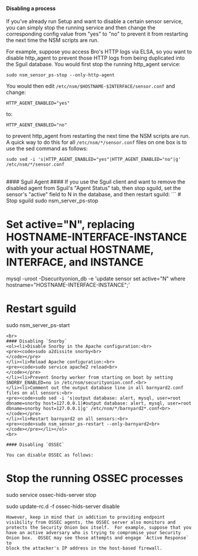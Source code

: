 #### Disabling a process ####
If you've already run Setup and want to disable a certain sensor service, you can simply stop the running service and then change the corresponding config value from "yes" to "no" to prevent it from restarting the next time the NSM scripts are run.

For example, suppose you access Bro's HTTP logs via ELSA, so you want to disable http\_agent to prevent those HTTP logs from being duplicated into the Sguil database.  You would first stop the running http\_agent service:
```
sudo nsm_sensor_ps-stop --only-http-agent
```
You would then edit `/etc/nsm/$HOSTNAME-$INTERFACE/sensor.conf` and change:
```
HTTP_AGENT_ENABLED="yes"
```
to:
```
HTTP_AGENT_ENABLED="no"
```
to prevent http\_agent from restarting the next time the NSM scripts are run.  A quick way to do this for all `/etc/nsm/*/sensor.conf` files on one box is to use the sed command as follows:
```
sudo sed -i 's|HTTP_AGENT_ENABLED="yes"|HTTP_AGENT_ENABLED="no"|g' /etc/nsm/*/sensor.conf
```
<br>
#### Sguil Agent ####
If you use the Sguil client and want to remove the disabled agent from Sguil's "Agent Status" tab, then stop sguild, set the sensor's "active" field to N in the database, and then restart sguild:
```
# Stop sguild
sudo nsm_server_ps-stop

# Set active="N", replacing HOSTNAME-INTERFACE-INSTANCE with your actual HOSTNAME, INTERFACE, and INSTANCE
mysql -uroot -Dsecurityonion_db -e 'update sensor set active="N" where hostname="HOSTNAME-INTERFACE-INSTANCE";'

# Restart sguild
sudo nsm_server_ps-start
```
<br>
#### Disabling `Snorby`
<ol><li>Disable Snorby in the Apache configuration:<br>
<pre><code>sudo a2dissite snorby<br>
</code></pre>
</li><li>Reload Apache configuration:<br>
<pre><code>sudo service apache2 reload<br>
</code></pre>
</li><li>Prevent Snorby worker from starting on boot by setting SNORBY_ENABLED=no in /etc/nsm/securityonion.conf.<br>
</li><li>Comment out the output database line in all barnyard2.conf files on all sensors:<br>
<pre><code>sudo sed -i 's|output database: alert, mysql, user=root dbname=snorby host=127.0.0.1|#output database: alert, mysql, user=root dbname=snorby host=127.0.0.1|g' /etc/nsm/*/barnyard2*.conf<br>
</code></pre>
</li><li>Restart barnyard2 on all sensors:<br>
<pre><code>sudo nsm_sensor_ps-restart --only-barnyard2<br>
</code></pre></li></ol>
<br>

#### Disabling `OSSEC`

You can disable OSSEC as follows:
```
# Stop the running OSSEC processes 
sudo service ossec-hids-server stop

sudo update-rc.d -f ossec-hids-server disable
```
However, keep in mind that in addition to providing endpoint
visibility from OSSEC agents, the OSSEC server also monitors and
protects the Security Onion box itself.  For example, suppose that you
have an active adversary who is trying to compromise your Security
Onion box.  OSSEC may see those attempts and engage `Active Response` to
block the attacker's IP address in the host-based firewall.